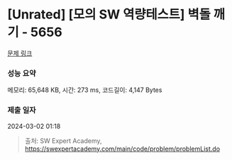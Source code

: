 # [Unrated] [모의 SW 역량테스트] 벽돌 깨기 - 5656 

[문제 링크](https://swexpertacademy.com/main/code/problem/problemDetail.do?contestProbId=AWXRQm6qfL0DFAUo) 

### 성능 요약

메모리: 65,648 KB, 시간: 273 ms, 코드길이: 4,147 Bytes

### 제출 일자

2024-03-02 01:18



> 출처: SW Expert Academy, https://swexpertacademy.com/main/code/problem/problemList.do